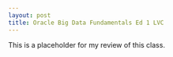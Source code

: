 ```yaml
---
layout: post
title: Oracle Big Data Fundamentals Ed 1 LVC
---
```


This is a placeholder for my review of this class.
